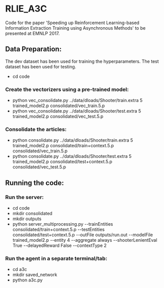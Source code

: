 # RLIE_A3C
Code for the paper 'Speeding up Reinforcement Learning-based Information Extraction Training using Asynchronous Methods' to be presented at EMNLP 2017.

## Data Preparation:

The dev dataset has been used for training the hyperparameters. The test dataset has been used for testing.
* cd code

### Create the vectorizers using a pre-trained model:
* python vec_consolidate.py ../data/dloads/Shooter/train.extra 5 trained_model2.p consolidated/vec_train.5.p
* python vec_consolidate.py ../data/dloads/Shooter/test.extra 5 trained_model2.p consolidated/vec_test.5.p

### Consolidate the articles:
* python consolidate.py ../data/dloads/Shooter/train.extra 5 trained_model2.p consolidated/train+context.5.p consolidated/vec_train.5.p
* python consolidate.py ../data/dloads/Shooter/test.extra 5 trained_model2.p consolidated/test+context.5.p consolidated/vec_test.5.p


## Running the code:

### Run the server:
* cd code
* mkdir consolidated
* mkdir outputs
* python server_multiprocessing.py --trainEntities consolidated/train+context.5.p --testEntities consolidated/test+context.5.p --outFile outputs/run.out --modelFile trained_model2.p --entity 4 --aggregate always --shooterLenientEval True --delayedReward False --contextType 2

### Run the agent in a separate terminal/tab:
* cd a3c
* mkdir saved_network
* python a3c.py
